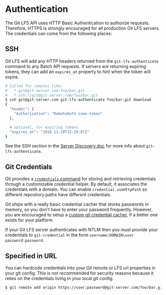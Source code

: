 # Authentication

The Git LFS API uses HTTP Basic Authentication to authorize requests. Therefore,
HTTPS is strongly encouraged for all production Git LFS servers. The credentials
can come from the following places:

## SSH

Git LFS will add any HTTP headers returned from the `git-lfs-authenticate`
command to any Batch API requests. If servers are returning expiring tokens,
they can add an `expires_at` property to hint when the token will expire.

```bash
# Called for remotes like:
#   * git@git-server.com:foo/bar.git
#   * ssh://git@git-server.com/foo/bar.git
$ ssh git@git-server.com git-lfs-authenticate foo/bar.git download
{
  "header": {
    "Authorization": "RemoteAuth some-token"
  },

  # optional, for expiring tokens
  "expires_at": "2016-11-10T15:29:07Z"
}
```

See the SSH section in the [Server Discovery doc](./server-discovery.md) for
more info about `git-lfs-authenticate`.

## Git Credentials

Git provides a [`credentials` command](https://git-scm.com/docs/gitcredentials)
for storing and retrieving credentials through a customizable credential helper.
By default, it associates the credentials with a domain. You can enable
`credential.useHttpPath` so different repository paths have different
credentials.

Git ships with a really basic credential cacher that stores passwords in memory,
so you don't have to enter your password frequently. However, you are encouraged
to setup a [custom git credential cacher](https://help.github.com/articles/caching-your-github-password-in-git/),
if a better one exists for your platform.

If your Git LFS server authenticates with NTLM then you must provide your credentials to `git-credential`
in the form `username:DOMAIN\user password:password`.

## Specified in URL

You can hardcode credentials into your Git remote or LFS url properties in your
git config. This is not recommended for security reasons because it relies on
the credentials living in your local git config.

```bash
$ git remote add origin https://user:password@git-server.com/foo/bar.git
```
